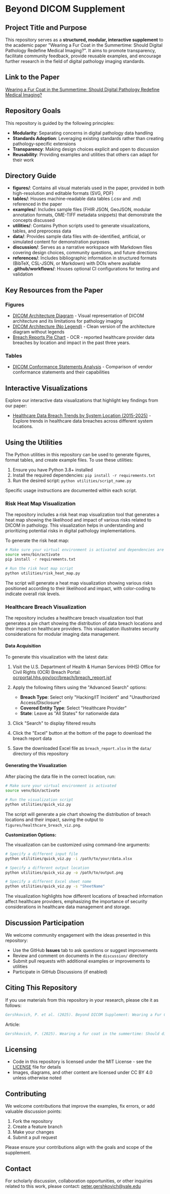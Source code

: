 # Beyond DICOM Supplement

## Project Title and Purpose

This repository serves as a **structured, modular, interactive supplement** to the academic paper "Wearing a Fur Coat in the Summertime: Should Digital Pathology Redefine Medical Imaging?". It aims to promote transparency, facilitate community feedback, provide reusable examples, and encourage further research in the field of digital pathology imaging standards.

## Link to the Paper

[Wearing a Fur Coat in the Summertime: Should Digital Pathology Redefine Medical Imaging?](https://www.sciencedirect.com/science/article/pii/S2153353925000355?via%3Dihub#:~:text=https%3A//doi.org/10.1016/j.jpi.2025.100450)

## Repository Goals

This repository is guided by the following principles:

- **Modularity**: Separating concerns in digital pathology data handling
- **Standards Adoption**: Leveraging existing standards rather than creating pathology-specific extensions
- **Transparency**: Making design choices explicit and open to discussion
- **Reusability**: Providing examples and utilities that others can adapt for their work

## Directory Guide

- **figures/**: Contains all visual materials used in the paper, provided in both high-resolution and editable formats (SVG, PDF)
- **tables/**: Houses machine-readable data tables (.csv and .md) referenced in the paper
- **examples/**: Includes sample files (FHIR JSON, GeoJSON, modular annotation formats, OME-TIFF metadata snippets) that demonstrate the concepts discussed
- **utilities/**: Contains Python scripts used to generate visualizations, tables, and preprocess data
- **data/**: Provides sample data files with de-identified, artificial, or simulated content for demonstration purposes
- **discussion/**: Serves as a narrative workspace with Markdown files covering design choices, community questions, and future directions
- **references/**: Includes bibliographic information in structured formats (BibTeX, CSL-JSON, or Markdown) with DOIs where available
- **.github/workflows/**: Houses optional CI configurations for testing and validation

## Key Resources from the Paper

### Figures

- [DICOM Architecture Diagram](figures/dicom_diagram.svg) - Visual representation of DICOM architecture and its limitations for pathology imaging
- [DICOM Architecture (No Legend)](figures/dicom_no-legend.svg) - Clean version of the architecture diagram without legends
- [Breach Reports Pie Chart](figures/chart_2022-05_to_2025-05.png) - OCR - reported healthcare provider data breaches by location and impact in the past three years.

### Tables

- [DICOM Conformance Statements Analysis](tables/conformance_statements.md) - Comparison of vendor conformance statements and their capabilities

## Interactive Visualizations

Explore our interactive data visualizations that highlight key findings from our paper:

- [Healthcare Data Breach Trends by System Location (2015-2025)](https://gershkovich.github.io/beyond-dicom-supplement/interactive-viz/) - Explore trends in healthcare data breaches across different system locations.

## Using the Utilities

The Python utilities in this repository can be used to generate figures, format tables, and create example files. To use these utilities:

1. Ensure you have Python 3.8+ installed
2. Install the required dependencies: `pip install -r requirements.txt`
3. Run the desired script: `python utilities/script_name.py`

Specific usage instructions are documented within each script.

### Risk Heat Map Visualization

The repository includes a risk heat map visualization tool that generates a heat map showing the likelihood and impact of various risks related to DICOM in pathology. This visualization helps in understanding and prioritizing potential risks in digital pathology implementations.

To generate the risk heat map:

```bash
# Make sure your virtual environment is activated and dependencies are installed
source venv/bin/activate
pip install -r requirements.txt

# Run the risk heat map script
python utilities/risk_heat_map.py
```

The script will generate a heat map visualization showing various risks positioned according to their likelihood and impact, with color-coding to indicate overall risk levels.

### Healthcare Breach Visualization

The repository includes a healthcare breach visualization tool that generates a pie chart showing the distribution of data breach locations and their impact on healthcare providers. This visualization illustrates security considerations for modular imaging data management.

#### Data Acquisition

To generate this visualization with the latest data:

1. Visit the U.S. Department of Health & Human Services (HHS) Office for Civil Rights (OCR) Breach Portal: [ocrportal.hhs.gov/ocr/breach/breach_report.jsf](https://ocrportal.hhs.gov/ocr/breach/breach_report.jsf)

2. Apply the following filters using the "Advanced Search" options:
   - **Breach Type**: Select only "Hacking/IT Incident" and "Unauthorized Access/Disclosure"
   - **Covered Entity Type**: Select "Healthcare Provider"
   - **State**: Leave as "All States" for nationwide data

3. Click "Search" to display filtered results

4. Click the "Excel" button at the bottom of the page to download the breach report data

5. Save the downloaded Excel file as `breach_report.xlsx` in the `data/` directory of this repository

#### Generating the Visualization

After placing the data file in the correct location, run:

```bash
# Make sure your virtual environment is activated
source venv/bin/activate

# Run the visualization script
python utilities/quick_viz.py
```

The script will generate a pie chart showing the distribution of breach locations and their impact, saving the output to `figures/healthcare_breach_viz.png`.

**Customization Options:**

The visualization can be customized using command-line arguments:

```bash
# Specify a different input file
python utilities/quick_viz.py -i /path/to/your/data.xlsx

# Specify a different output location
python utilities/quick_viz.py -o /path/to/output.png

# Specify a different Excel sheet name
python utilities/quick_viz.py -s "SheetName"
```

The visualization highlights how different locations of breached information affect healthcare providers, emphasizing the importance of security considerations in healthcare data management and storage.

## Discussion Participation

We welcome community engagement with the ideas presented in this repository:

- Use the GitHub **Issues** tab to ask questions or suggest improvements
- Review and comment on documents in the `discussion/` directory
- Submit pull requests with additional examples or improvements to utilities
- Participate in GitHub Discussions (if enabled)

## Citing This Repository

If you use materials from this repository in your research, please cite it as follows:

```bibtex
Gershkovich, P. et al. (2025). Beyond DICOM Supplement: Wearing a Fur Coat in the Summertime. GitHub Repository: https://github.com/[username]/beyond-dicom-supplement
```
Article:

```bibtex
Gershkovich, P. (2025). Wearing a fur coat in the summertime: Should digital pathology redefine medical imaging? Journal of Pathology Informatics, 100450. https://doi.org/10.1016/j.jpi.2025.100450
```

## Licensing

- Code in this repository is licensed under the MIT License - see the [LICENSE](LICENSE) file for details
- Images, diagrams, and other content are licensed under CC BY 4.0 unless otherwise noted

## Contributing

We welcome contributions that improve the examples, fix errors, or add valuable discussion points:

1. Fork the repository
2. Create a feature branch
3. Make your changes
4. Submit a pull request

Please ensure your contributions align with the goals and scope of the supplement.

## Contact

For scholarly discussion, collaboration opportunities, or other inquiries related to this work, please contact: <peter.gershkovich@yale.edu>
